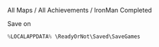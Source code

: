 All Maps / All Achievements / IronMan Completed

Save on

```powershell
%LOCALAPPDATA% \ReadyOrNot\Saved\SaveGames
```

